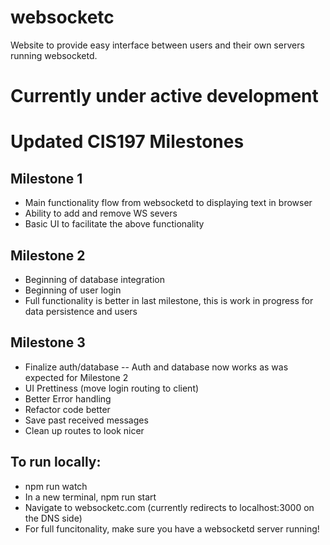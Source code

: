 # websocketc
Website to provide easy interface between users and their own servers running websocketd.

# Currently under active development

# **Updated** CIS197 Milestones

## Milestone 1
* Main functionality flow from websocketd to displaying text in browser
* Ability to add and remove WS severs
* Basic UI to facilitate the above functionality 

## Milestone 2
* Beginning of database integration
* Beginning of user login
* Full functionality is better in last milestone, this is work in progress for data persistence and users

## Milestone 3
* Finalize auth/database -- Auth and database now works as was expected for Milestone 2
* UI Prettiness (move login routing to client)
* Better Error handling
* Refactor code better
* Save past received messages
* Clean up routes to look nicer


## To run locally:
* npm run watch 
* In a new terminal, npm run start
* Navigate to websocketc.com (currently redirects to localhost:3000 on the DNS side)
* For full funcitonality, make sure you have a websocketd server running!
